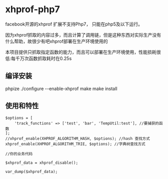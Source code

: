 # xhprof-php7
facebook开源的xhprof 扩展不支持Php7， 只能在php5及以下运行。

因为xhprof抓取的内容过多，而且计算了调用链，但是这种东西对实际生产没有什么帮助，故很少有吧xhprof部署在生产环境使用的

本项目提供只抓取指定函数的能力，而且可以部署在生产环境使用，性能损耗很低:每千万次函数抓取耗时在0.25s

## 编译安装
phpize
./configure --enable-xhprof
make
make install

## 使用和特性

```
$options = [
    'track_functions' => ['test', 'bar', 'TempUtil:test'], //要捕获的函数
];
//xhprof_enable(XHPROF_ALGORITHM_HASH, $options); //hash 查找方式
xhprof_enable(XHPROF_ALGORITHM_TRIE, $options); //字典树查找方式

//你的业务代码

$xhprof_data = xhprof_disable();

var_dump($xhprof_data);

```


